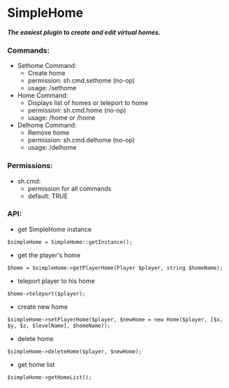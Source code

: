 # SimpleHome

_**The easiest plugin to create and edit virtual homes.**_

### Commands:

- Sethome Command:
    - Create home
    - permission: sh.cmd.sethome (no-op)
    - usage: /sethome <home>
- Home Command:
    - Displays list of homes or teleport to home
    - permission: sh.cmd.home (no-op)
    - usage: /home or /home <home>
- Delhome Command:
    - Remove home
    - permission: sh.cmd.delhome (no-op)
    - usage: /delhome <home>

### Permissions:

- sh.cmd:
    - permission for all commands
    - default: TRUE

### API:

- get SimpleHome instance

`$simpleHome = SimpleHome::getInstance();`


- get the player's home

`$home = $simpleHome->getPlayerHome(Player $player, string $homeName);`

- teleport player to his home

`$home->teleport($player);`

- create new home

`$simpleHome->setPlayerHome($player, $newHome = new Home($player, [$x, $y, $z, $levelName], $homeName));`

- delete home

`$simpleHome->deleteHome($player, $newHome);`

- get home list

`$simpleHome->getHomeList();`